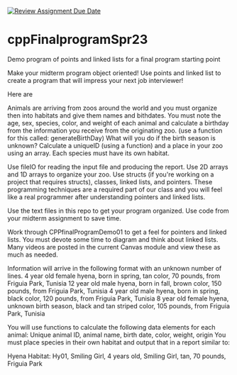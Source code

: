 [![Review Assignment Due Date](https://classroom.github.com/assets/deadline-readme-button-24ddc0f5d75046c5622901739e7c5dd533143b0c8e959d652212380cedb1ea36.svg)](https://classroom.github.com/a/R5hYuKsz)
# cppFinalprogramSpr23
Demo program of points and linked lists for a final program starting point

Make your midterm program object oriented! Use points and linked list to create a program that will impress your next job interviewer!

Here are

Animals are arriving from zoos around the world and you must organize then into habitats and give them names and bithdates. You must note the age, sex, species, color, and weight of each animal and calculate a birthday from the information you receive from the originating zoo. (use  a function for this called: generateBirthDay) What will you do if the birth season is unknown? Calculate a uniqueID (using a function) and a place in your zoo using an array. Each species must have its own habitat. 

Use fileIO for reading the input file and producing the report. Use 2D arrays and 1D arrays to organize your zoo.
Use structs (if you're working on a project that requires structs), classes, linked lists, and pointers.  These programming techniques are a required part of our class and you will feel like a real programmer after understanding pointers and linked lists.

Use the text files in this repo to get your program organized. Use code from your midterm assignment to save time. 

Work through CPPfinalProgramDemo01 to get a feel for pointers and linked lists. You must devote some time to diagram and think about linked lists. Many videos are posted in the current Canvas module and view these as much as needed.



Information will arrive in the following format with an unknown number of lines.
4 year old female hyena, born in spring, tan color, 70 pounds, from Friguia Park, Tunisia
12 year old male hyena, born in fall, brown color, 150 pounds, from Friguia Park, Tunisia
4 year old male hyena, born in spring, black color, 120 pounds, from Friguia Park, Tunisia
8 year old female hyena, unknown birth season, black and tan striped color, 105 pounds, from Friguia Park, Tunisia

You will use functions to calculate the following data elements for each animal:
Unique animal ID, animal name, birth date, color, weight, origin
You must place species in their own habitat and output that in a report similar to:

Hyena Habitat:
Hy01, Smiling Girl, 4 years old, Smiling Girl, tan, 70 pounds, Friguia Park

